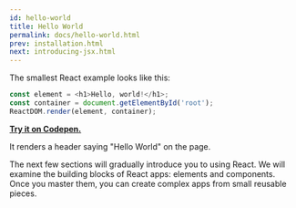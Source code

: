 ```yaml
---
id: hello-world
title: Hello World
permalink: docs/hello-world.html
prev: installation.html
next: introducing-jsx.html
---
```


The smallest React example looks like this:

```js
const element = <h1>Hello, world!</h1>;
const container = document.getElementById('root');
ReactDOM.render(element, container);
```

**[Try it on Codepen.](http://codepen.io/gaearon/pen/ZpvBNJ?editors=0010)**

It renders a header saying "Hello World" on the page.

The next few sections will gradually introduce you to using React. We will examine the building blocks of React apps: elements and components. Once you master them, you can create complex apps from small reusable pieces.
